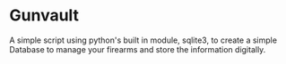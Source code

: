 <h1>Gunvault</h1>
<p>A simple script using python's built in module, sqlite3, to create a simple Database
to manage your firearms and store the information digitally.</p>
